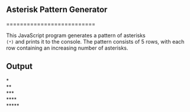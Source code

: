 ## Asterisk Pattern Generator
==========================

This JavaScript program generates a pattern of asterisks <code> (`*`)</code> and prints it to the console. The pattern consists of 5 rows, with each row containing an increasing number of asterisks.

## Output
*<br>
**<br>
***<br>
****<br>
*****<br>
